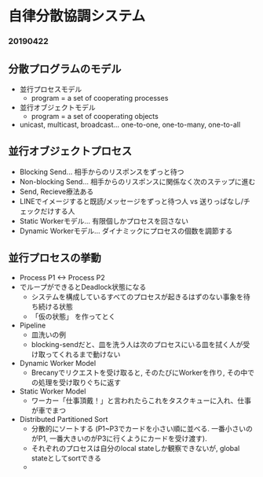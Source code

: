 # 自律分散協調システム

### 20190422

## 分散プログラムのモデル

- 並行プロセスモデル
    - program = a set of cooperating processes
- 並行オブジェクトモデル
    - program = a set of cooperating objects
- unicast, multicast, broadcast... one-to-one, one-to-many, one-to-all

## 並行オブジェクトプロセス

- Blocking Send... 相手からのリスポンスをずっと待つ
- Non-blocking Send... 相手からのリスポンスに関係なく次のステップに進む
- Send, Recieve療法ある
- LINEでイメージすると既読/メッセージをずっと待つ人 vs 送りっぱなし/チェックだけする人
- Static Workerモデル... 有限個しかプロセスを回さない
- Dynamic Workerモデル... ダイナミックにプロセスの個数を調節する

## 並行プロセスの挙動

- Process P1 <-> Process P2
- でループができるとDeadlock状態になる
    - システムを構成しているすべてのプロセスが起きるはずのない事象を待ち続ける状態
    - 「仮の状態」 を作ってとく
- Pipeline
    - 皿洗いの例
    - blocking-sendだと、皿を洗う人は次のプロセスにいる皿を拭く人が受け取ってくれるまで動けない
- Dynamic Worker Model
    - Brecanyでリクエストを受け取ると, そのたびにWorkerを作り, その中での処理を受け取りぐちに返す
- Static Worker Model
    - ワーカー「仕事頂戴！」と言われたらこれをタスクキューに入れ、仕事が車でまつ
- Distributed Partitioned Sort
    - 分散的にソートする (P1~P3でカードを小さい順に並べる. 一番小さいのがP1, 一番大きいのがP3に行くようにカードを受け渡す).
    - それぞれのプロセスは自分のlocal stateしか観察できないが, global stateとしてsortできる
    -



